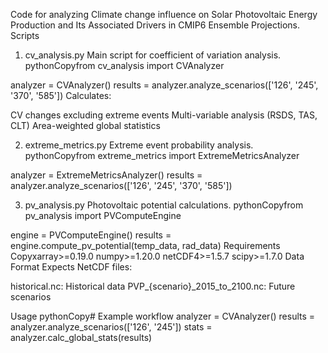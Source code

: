 Code for analyzing Climate change influence on Solar Photovoltaic Energy Production and Its Associated Drivers in CMIP6 Ensemble Projections.
Scripts
1. cv_analysis.py
Main script for coefficient of variation analysis.
pythonCopyfrom cv_analysis import CVAnalyzer

analyzer = CVAnalyzer()
results = analyzer.analyze_scenarios(['126', '245', '370', '585'])
Calculates:

CV changes excluding extreme events
Multi-variable analysis (RSDS, TAS, CLT)
Area-weighted global statistics

2. extreme_metrics.py
Extreme event probability analysis.
pythonCopyfrom extreme_metrics import ExtremeMetricsAnalyzer

analyzer = ExtremeMetricsAnalyzer()
results = analyzer.analyze_scenarios(['126', '245', '370', '585'])

3. pv_analysis.py
Photovoltaic potential calculations.
pythonCopyfrom pv_analysis import PVComputeEngine

engine = PVComputeEngine()
results = engine.compute_pv_potential(temp_data, rad_data)
Requirements
Copyxarray>=0.19.0
numpy>=1.20.0
netCDF4>=1.5.7
scipy>=1.7.0
Data Format
Expects NetCDF files:

historical.nc: Historical data
PVP_{scenario}_2015_to_2100.nc: Future scenarios

Usage
pythonCopy# Example workflow
analyzer = CVAnalyzer()
results = analyzer.analyze_scenarios(['126', '245'])
stats = analyzer.calc_global_stats(results)
